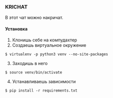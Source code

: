 ### KRICHAT

В этот чат можно накричат.

#### Установка

1. Клонишь себе на компудахтер
2. Создаешь виртуальное окружение
```
$ virtualenv -p python3 venv --no-site-packages
```
3. Заходишь в него
```
$ source venv/bin/activate
```
4. Устанавливаешь зависимости
```
$ pip install -r requirements.txt
```
